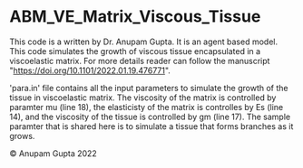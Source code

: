 # ABM_VE_Matrix_Viscous_Tissue
This code is a written by Dr. Anupam Gupta. It is an agent based model. This code simulates the growth of viscous tissue encapsulated in a viscoelastic matrix. For more details reader can follow the manuscript "https://doi.org/10.1101/2022.01.19.476771".

'para.in' file contains all the input parameters to simulate the growth of the tissue in viscoelastic matrix. The viscosity of the matrix is controlled by paramter mu (line 18), the elasticisty of the matrix is controlles by Es (line 14), and the viscosity of the tissue is controlled by gm (line 17). The sample paramter that is shared here is to simulate a tissue that forms branches as it grows. 

© Anupam Gupta 2022
